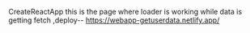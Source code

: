 CreateReactApp
this is the page where loader is working while data is getting fetch
,deploy--  https://webapp-getuserdata.netlify.app/
